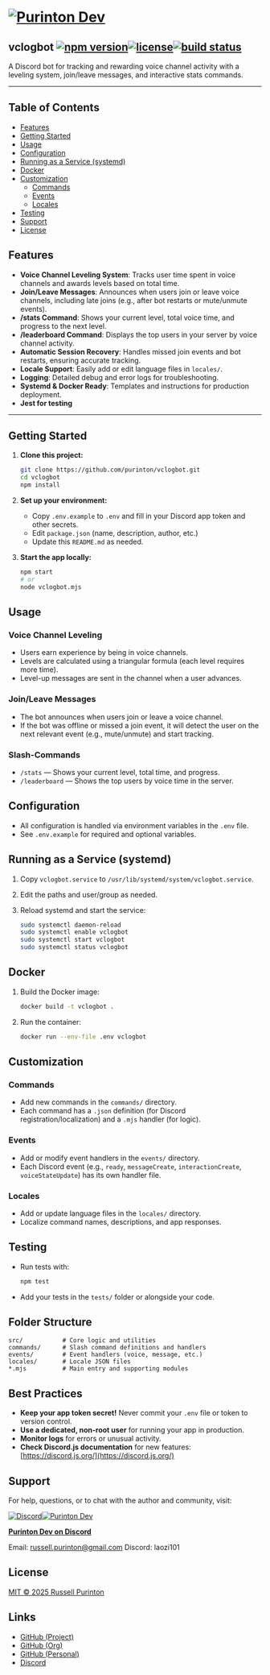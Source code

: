 # [![Purinton Dev](https://purinton.us/logos/brand.png)](https://discord.gg/QSBxQnX7PF)

## vclogbot [![npm version](https://img.shields.io/npm/v/@purinton/vclogbot.svg)](https://www.npmjs.com/package/@purinton/vclogbot)[![license](https://img.shields.io/github/license/purinton/vclogbot.svg)](LICENSE)[![build status](https://github.com/purinton/vclogbot/actions/workflows/nodejs.yml/badge.svg)](https://github.com/purinton/vclogbot/actions)

A Discord bot for tracking and rewarding voice channel activity with a leveling system, join/leave messages, and interactive stats commands.

---

## Table of Contents

- [Features](#features)
- [Getting Started](#getting-started)
- [Usage](#usage)
- [Configuration](#configuration)
- [Running as a Service (systemd)](#running-as-a-service-systemd)
- [Docker](#docker)
- [Customization](#customization)
  - [Commands](#commands)
  - [Events](#events)
  - [Locales](#locales)
- [Testing](#testing)
- [Support](#support)
- [License](#license)

## Features

- **Voice Channel Leveling System**: Tracks user time spent in voice channels and awards levels based on total time.
- **Join/Leave Messages**: Announces when users join or leave voice channels, including late joins (e.g., after bot restarts or mute/unmute events).
- **/stats Command**: Shows your current level, total voice time, and progress to the next level.
- **/leaderboard Command**: Displays the top users in your server by voice channel activity.
- **Automatic Session Recovery**: Handles missed join events and bot restarts, ensuring accurate tracking.
- **Locale Support**: Easily add or edit language files in `locales/`.
- **Logging**: Detailed debug and error logs for troubleshooting.
- **Systemd & Docker Ready**: Templates and instructions for production deployment.
- **Jest for testing**

---

## Getting Started

1. **Clone this project:**

   ```bash
   git clone https://github.com/purinton/vclogbot.git
   cd vclogbot
   npm install
   ```

2. **Set up your environment:**
   - Copy `.env.example` to `.env` and fill in your Discord app token and other secrets.
   - Edit `package.json` (name, description, author, etc.)
   - Update this `README.md` as needed.

3. **Start the app locally:**

   ```bash
   npm start
   # or
   node vclogbot.mjs
   ```

## Usage

### Voice Channel Leveling

- Users earn experience by being in voice channels.
- Levels are calculated using a triangular formula (each level requires more time).
- Level-up messages are sent in the channel when a user advances.

### Join/Leave Messages

- The bot announces when users join or leave a voice channel.
- If the bot was offline or missed a join event, it will detect the user on the next relevant event (e.g., mute/unmute) and start tracking.

### Slash-Commands

- `/stats` — Shows your current level, total time, and progress.
- `/leaderboard` — Shows the top users by voice time in the server.

## Configuration

- All configuration is handled via environment variables in the `.env` file.
- See `.env.example` for required and optional variables.

## Running as a Service (systemd)

1. Copy `vclogbot.service` to `/usr/lib/systemd/system/vclogbot.service`.
2. Edit the paths and user/group as needed.
3. Reload systemd and start the service:

   ```bash
   sudo systemctl daemon-reload
   sudo systemctl enable vclogbot
   sudo systemctl start vclogbot
   sudo systemctl status vclogbot
   ```

## Docker

1. Build the Docker image:

   ```bash
   docker build -t vclogbot .
   ```

2. Run the container:

   ```bash
   docker run --env-file .env vclogbot
   ```

## Customization

### Commands

- Add new commands in the `commands/` directory.
- Each command has a `.json` definition (for Discord registration/localization) and a `.mjs` handler (for logic).

### Events

- Add or modify event handlers in the `events/` directory.
- Each Discord event (e.g., `ready`, `messageCreate`, `interactionCreate`, `voiceStateUpdate`) has its own handler file.

### Locales

- Add or update language files in the `locales/` directory.
- Localize command names, descriptions, and app responses.

## Testing

- Run tests with:

  ```bash
  npm test
  ```

- Add your tests in the `tests/` folder or alongside your code.

## Folder Structure

```text
src/           # Core logic and utilities
commands/      # Slash command definitions and handlers
events/        # Event handlers (voice, message, etc.)
locales/       # Locale JSON files
*.mjs          # Main entry and supporting modules
```

## Best Practices

- **Keep your app token secret!** Never commit your `.env` file or token to version control.
- **Use a dedicated, non-root user** for running your app in production.
- **Monitor logs** for errors or unusual activity.
- **Check Discord.js documentation** for new features: [https://discord.js.org/](https://discord.js.org/)

## Support

For help, questions, or to chat with the author and community, visit:

[![Discord](https://purinton.us/logos/discord_96.png)](https://discord.gg/QSBxQnX7PF)[![Purinton Dev](https://purinton.us/logos/purinton_96.png)](https://discord.gg/QSBxQnX7PF)

**[Purinton Dev on Discord](https://discord.gg/QSBxQnX7PF)**

Email: <russell.purinton@gmail.com>
Discord: laozi101

## License

[MIT © 2025 Russell Purinton](LICENSE)

## Links

- [GitHub (Project)](https://github.com/purinton/vclogbot)
- [GitHub (Org)](https://github.com/purinton)
- [GitHub (Personal)](https://github.com/rpurinton)
- [Discord](https://discord.gg/QSBxQnX7PF)
